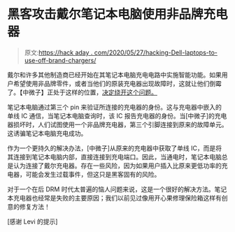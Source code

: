 # 黑客攻击戴尔笔记本电脑使用非品牌充电器

> 原文:[https://hack aday . com/2020/05/27/hacking-Dell-laptops-to-use-off-brand-chargers/](https://hackaday.com/2020/05/27/hacking-dell-laptops-to-use-off-brand-chargers/)

戴尔和许多其他制造商已经开始在其笔记本电脑充电电路中实施智能功能。如果用户希望使用非品牌零件，或者当他们的原装充电器出现故障时，这就让他们倒霉了。【中微子】正处于这样的位置，[决定绕开这个问题。](https://blog.project-insanity.org/2020/05/25/hardware-fix-for-dell-ac-power-adapter-could-not-be-determined/)

笔记本电脑通过第三个 pin 来验证所连接的充电器的身份。这与充电器中嵌入的单线 IC 通信，当笔记本电脑查询时，该 IC 报告充电器的身份。当[中微子]的充电器损坏时，人们试图使用一个非品牌充电器，第三个引脚连接到原来的故障单元。这诱骗笔记本电脑充电成功。

作为一个更持久的解决办法，[中微子]从原来的充电器中获取了单线 IC，而是将其连接到笔记本电脑内部，直接连接到充电端口。因此，当通电时，笔记本电脑总是认为连接了戴尔充电器。存在一些风险，因为如果用户插入比原来更低功率的充电器，可能会发生过载事件，但这只是黑客固有的风险。

对于一个在后 DRM 时代太普遍的恼人问题来说，这是一个很好的解决方法。笔记本充电器也经常是失败的主要原因；我们以前见过像用开心果修理保险箱这样有创意的修复方法！

[感谢 Levi 的提示]